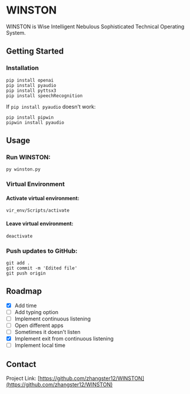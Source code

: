 # WINSTON
WINSTON is Wise Intelligent Nebulous Sophisticated Technical Operating System.

## Getting Started

### Installation
```
pip install openai
pip install pyaudio
pip install pyttsx3
pip install speechRecognition
```

If `pip install pyaudio` doesn't work:
```
pip install pipwin
pipwin install pyaudio
```

## Usage
### Run WINSTON:
```
py winston.py
```

### Virtual Environment
#### Activate virtual environment:
```
vir_env/Scripts/activate
```

#### Leave virtual environment:
```
deactivate
```

### Push updates to GitHub:
```
git add .
git commit -m 'Edited file'
git push origin
```

## Roadmap
- [X] Add time
- [ ] Add typing option
- [ ] Implement continuous listening
- [ ] Open different apps
- [ ] Sometimes it doesn't listen
- [X] Implement exit from continuous listening
- [ ] Implement local time

## Contact
Project Link: [https://github.com/zhangster12/WINSTON](https://github.com/zhangster12/WINSTON)